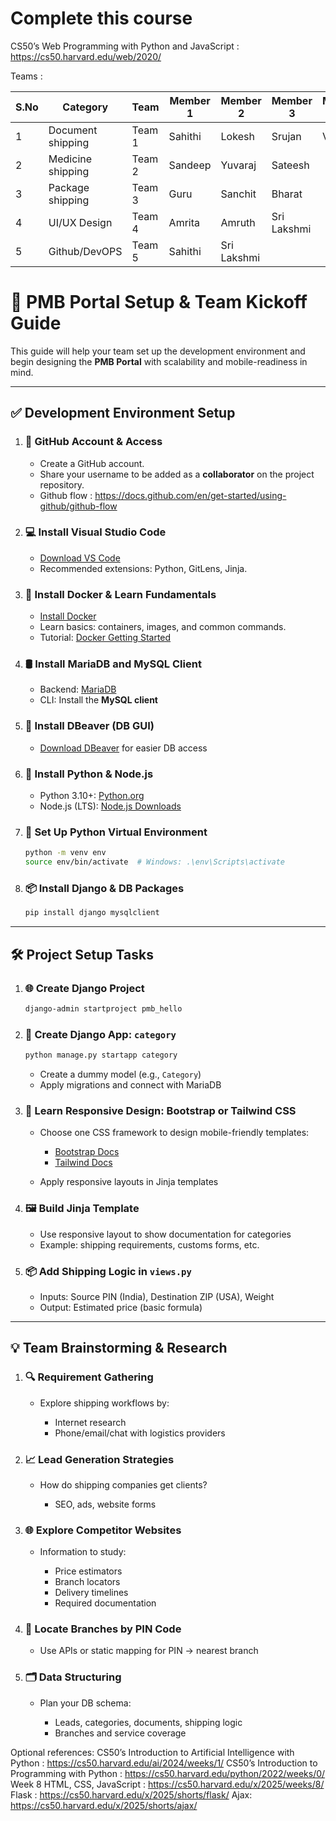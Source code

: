 
# Complete this course

CS50’s Web Programming with Python and JavaScript : https://cs50.harvard.edu/web/2020/



Teams : 
								
| S.No | Category       | Team     | Member 1     | Member 2  | Member 3     | Member 4     |
|------|----------------|----------|--------------|-----------|--------------|--------------|
| 1    | Document  shipping     | Team 1   | Sahithi       | Lokesh    | Srujan       | Vedin        |
| 2    | Medicine  shipping    | Team 2   | Sandeep      | Yuvaraj   | Sateesh      |              |
| 3    | Package  shipping      | Team 3   | Guru         | Sanchit   | Bharat       |              |
| 4    | UI/UX  Design        | Team 4   | Amrita       | Amruth    | Sri Lakshmi  |              |
| 5    | Github/DevOPS  | Team 5   | Sahithi       | Sri Lakshmi|             |              |






# 🚀 PMB Portal Setup & Team Kickoff Guide

This guide will help your team set up the development environment and begin designing the **PMB Portal** with scalability and mobile-readiness in mind.

---

## ✅ Development Environment Setup

1. ### 🔗 GitHub Account & Access

   * Create a GitHub account.
   * Share your username to be added as a **collaborator** on the project repository.
   * Github flow : https://docs.github.com/en/get-started/using-github/github-flow

2. ### 💻 Install Visual Studio Code

   * [Download VS Code](https://code.visualstudio.com/)
   * Recommended extensions: Python, GitLens, Jinja.

3. ### 🐋 Install Docker & Learn Fundamentals

   * [Install Docker](https://www.docker.com/products/docker-desktop/)
   * Learn basics: containers, images, and common commands.
   * Tutorial: [Docker Getting Started](https://docs.docker.com/get-started/)

4. ### 🛢️ Install MariaDB and MySQL Client

   * Backend: [MariaDB](https://mariadb.org/download/)
   * CLI: Install the **MySQL client**

5. ### 🐬 Install DBeaver (DB GUI)

   * [Download DBeaver](https://dbeaver.io/) for easier DB access

6. ### 🐍 Install Python & Node.js

   * Python 3.10+: [Python.org](https://www.python.org/)
   * Node.js (LTS): [Node.js Downloads](https://nodejs.org/)

7. ### 🧪 Set Up Python Virtual Environment

   ```bash
   python -m venv env
   source env/bin/activate  # Windows: .\env\Scripts\activate
   ```

8. ### 📦 Install Django & DB Packages

   ```bash
   pip install django mysqlclient
   ```

---

## 🛠️ Project Setup Tasks

1. ### 🌐 Create Django Project

   ```bash
   django-admin startproject pmb_hello
   ```

2. ### 🧩 Create Django App: `category`

   ```bash
   python manage.py startapp category
   ```

   * Create a dummy model (e.g., `Category`)
   * Apply migrations and connect with MariaDB

3. ### 🧠 Learn Responsive Design: Bootstrap or Tailwind CSS

   * Choose one CSS framework to design mobile-friendly templates:

     * [Bootstrap Docs](https://getbootstrap.com/)
     * [Tailwind Docs](https://tailwindcss.com/docs)
   * Apply responsive layouts in Jinja templates

4. ### 🖼️ Build Jinja Template

   * Use responsive layout to show documentation for categories
   * Example: shipping requirements, customs forms, etc.

5. ### 📦 Add Shipping Logic in `views.py`

   * Inputs: Source PIN (India), Destination ZIP (USA), Weight
   * Output: Estimated price (basic formula)

---

## 💡 Team Brainstorming & Research

1. ### 🔍 Requirement Gathering

   * Explore shipping workflows by:

     * Internet research
     * Phone/email/chat with logistics providers

2. ### 📈 Lead Generation Strategies

   * How do shipping companies get clients?

     * SEO, ads, website forms

3. ### 🌐 Explore Competitor Websites

   * Information to study:

     * Price estimators
     * Branch locators
     * Delivery timelines
     * Required documentation

4. ### 🏢 Locate Branches by PIN Code

   * Use APIs or static mapping for PIN → nearest branch

5. ### 🗂️ Data Structuring

   * Plan your DB schema:

     * Leads, categories, documents, shipping logic
     * Branches and service coverage


Optional references:
CS50’s Introduction to Artificial Intelligence with Python : https://cs50.harvard.edu/ai/2024/weeks/1/ 
CS50’s Introduction to Programming with Python : https://cs50.harvard.edu/python/2022/weeks/0/
Week 8 HTML, CSS, JavaScript : https://cs50.harvard.edu/x/2025/weeks/8/
Flask : https://cs50.harvard.edu/x/2025/shorts/flask/
Ajax: https://cs50.harvard.edu/x/2025/shorts/ajax/



